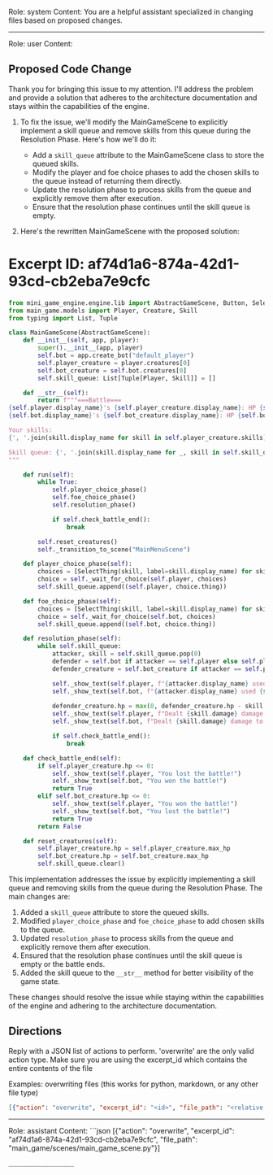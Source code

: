Role: system
Content: You are a helpful assistant specialized in changing files based on proposed changes.
__________________
Role: user
Content: 
## Proposed Code Change
Thank you for bringing this issue to my attention. I'll address the problem and provide a solution that adheres to the architecture documentation and stays within the capabilities of the engine.

1. To fix the issue, we'll modify the MainGameScene to explicitly implement a skill queue and remove skills from this queue during the Resolution Phase. Here's how we'll do it:

   - Add a `skill_queue` attribute to the MainGameScene class to store the queued skills.
   - Modify the player and foe choice phases to add the chosen skills to the queue instead of returning them directly.
   - Update the resolution phase to process skills from the queue and explicitly remove them after execution.
   - Ensure that the resolution phase continues until the skill queue is empty.

2. Here's the rewritten MainGameScene with the proposed solution:

# Excerpt ID: af74d1a6-874a-42d1-93cd-cb2eba7e9cfc
```python main_game/scenes/main_game_scene.py
from mini_game_engine.engine.lib import AbstractGameScene, Button, SelectThing
from main_game.models import Player, Creature, Skill
from typing import List, Tuple

class MainGameScene(AbstractGameScene):
    def __init__(self, app, player):
        super().__init__(app, player)
        self.bot = app.create_bot("default_player")
        self.player_creature = player.creatures[0]
        self.bot_creature = self.bot.creatures[0]
        self.skill_queue: List[Tuple[Player, Skill]] = []

    def __str__(self):
        return f"""===Battle===
{self.player.display_name}'s {self.player_creature.display_name}: HP {self.player_creature.hp}/{self.player_creature.max_hp}
{self.bot.display_name}'s {self.bot_creature.display_name}: HP {self.bot_creature.hp}/{self.bot_creature.max_hp}

Your skills:
{', '.join(skill.display_name for skill in self.player_creature.skills)}

Skill queue: {', '.join(skill.display_name for _, skill in self.skill_queue)}
"""

    def run(self):
        while True:
            self.player_choice_phase()
            self.foe_choice_phase()
            self.resolution_phase()

            if self.check_battle_end():
                break

        self.reset_creatures()
        self._transition_to_scene("MainMenuScene")

    def player_choice_phase(self):
        choices = [SelectThing(skill, label=skill.display_name) for skill in self.player_creature.skills]
        choice = self._wait_for_choice(self.player, choices)
        self.skill_queue.append((self.player, choice.thing))

    def foe_choice_phase(self):
        choices = [SelectThing(skill, label=skill.display_name) for skill in self.bot_creature.skills]
        choice = self._wait_for_choice(self.bot, choices)
        self.skill_queue.append((self.bot, choice.thing))

    def resolution_phase(self):
        while self.skill_queue:
            attacker, skill = self.skill_queue.pop(0)
            defender = self.bot if attacker == self.player else self.player
            defender_creature = self.bot_creature if attacker == self.player else self.player_creature

            self._show_text(self.player, f"{attacker.display_name} used {skill.display_name}!")
            self._show_text(self.bot, f"{attacker.display_name} used {skill.display_name}!")
            
            defender_creature.hp = max(0, defender_creature.hp - skill.damage)
            self._show_text(self.player, f"Dealt {skill.damage} damage to {defender.display_name}'s creature!")
            self._show_text(self.bot, f"Dealt {skill.damage} damage to {defender.display_name}'s creature!")

            if self.check_battle_end():
                break

    def check_battle_end(self):
        if self.player_creature.hp <= 0:
            self._show_text(self.player, "You lost the battle!")
            self._show_text(self.bot, "You won the battle!")
            return True
        elif self.bot_creature.hp <= 0:
            self._show_text(self.player, "You won the battle!")
            self._show_text(self.bot, "You lost the battle!")
            return True
        return False

    def reset_creatures(self):
        self.player_creature.hp = self.player_creature.max_hp
        self.bot_creature.hp = self.bot_creature.max_hp
        self.skill_queue.clear()
```

This implementation addresses the issue by explicitly implementing a skill queue and removing skills from the queue during the Resolution Phase. The main changes are:

1. Added a `skill_queue` attribute to store the queued skills.
2. Modified `player_choice_phase` and `foe_choice_phase` to add chosen skills to the queue.
3. Updated `resolution_phase` to process skills from the queue and explicitly remove them after execution.
4. Ensured that the resolution phase continues until the skill queue is empty or the battle ends.
5. Added the skill queue to the `__str__` method for better visibility of the game state.

These changes should resolve the issue while staying within the capabilities of the engine and adhering to the architecture documentation.

## Directions
Reply with a JSON list of actions to perform. 'overwrite' are the only valid action type. 
Make sure you are using the excerpt_id which contains the entire contents of the file

Examples:
overwriting files (this works for python, markdown, or any other file type)
```json output_example1
[{"action": "overwrite", "excerpt_id": "<id>", "file_path": "<relative file path>"}]
```

__________________
Role: assistant
Content: ```json
[{"action": "overwrite", "excerpt_id": "af74d1a6-874a-42d1-93cd-cb2eba7e9cfc", "file_path": "main_game/scenes/main_game_scene.py"}]
```
__________________
